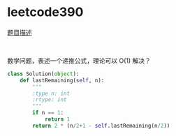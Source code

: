 # leetcode390

[题目描述](https://leetcode-cn.com/problems/elimination-game/)

<br>

数学问题，表述一个递推公式，理论可以 O(1) 解决？

```python
class Solution(object):
    def lastRemaining(self, n):
        """
        :type n: int
        :rtype: int
        """
        if n == 1:
            return 1
        return 2 * (n/2+1 - self.lastRemaining(n/2))
```
